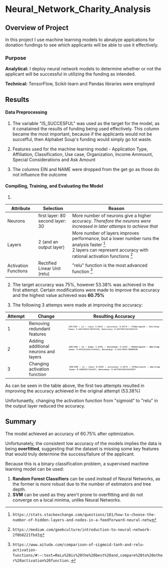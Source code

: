 # Neural_Network_Charity_Analysis

## Overview of Project
In this project I use machine learning models to abnalyze applcations for donation fundings to see which applicants will be able to use it effectively.

### Purpose

**Analytical:** I deploy neural network models to determine whether or not the applicant will be successful in utilizing the funding as intended.

**Technical:** TensorFlow, Scikit-learn and Pandas libraries were employed


## Results

#### Data Preprocessing
1. The variable "IS_SUCCESFUL" was used as the target for the model, as it conatained the results of funding being used effectively. This column became the most important, because if the applicants would not be succefful, then Alphabet Soup's funding would simply go tot waste.

2. Features used for the machine learning model - Application Type, Affiliation, Classification, Use case, Organization, Income Ammount, Special Considerations and Ask Amount

3. The columns EIN and NAME were dropped from the get go as those do not influence the outcome

#### Compiling, Training, and Evaluating the Model
1. 
| **Attribute** | **Selection** | **Reason** |
| --- | --- | --- |
| Neurons | first layer: 80<br>second layer: 30 | More number of neurons give a higher accuracy. *Therefore the neurons were increased in later attemps to achieve that* |
| Layers | 2 (and an output layer)| More number of layers improves performance, but a lower number runs the analysis faster [^1]<br>2 layers can represent accuracy with rational activation functions [^2] |
| Activation Functions | Rectified Linear Unit (relu) | "relu" function is the most advanced function [^3] |

[^1]: `https://stats.stackexchange.com/questions/181/how-to-choose-the-number-of-hidden-layers-and-nodes-in-a-feedforward-neural-netw`
[^2]: `https://medium.com/geekculture/introduction-to-neural-network-2f8b8221fbd3`
[^3]: `https://www.aitude.com/comparison-of-sigmoid-tanh-and-relu-activation-functions/#:~:text=ReLu%20is%20the%20best%20and,compare%20to%20other%20activation%20function.`
2. The target accuracy was 75%, however 53.38% was achieved in the first attempt. Certain modifications were made to improve the accuracy and the highest value achieved was **60.75%**

3. The following 3 attemps were made at improving the accuracy: 

| **Attempt** | **Change** | **Resulting Accuracy** |
| --- | --- | --- |
| 1 | Removing redundant features | ![ 1 ](/Resources/accuracy_1.png) | 
| 2 | Adding additional neurons and layers | ![ 2 ](/Resources/accuracy_2.png) | 
| 3 | Changing activation function | ![ 3 ](/Resources/accuracy_3.png) |

As can be seen in the table above, the first two attempts resulted in improving the accuracy achieved in the original attempt (53.38%)

Unfortunaetly, changing the activation function from "sigmoid" to "relu" in the output layer reduced the accuracy.

## Summary

The model achieved an accuracy of 60.75% after optimization. 

Unfortunately, the consistent low accuracy of the models implies the data is being **overfitted**, suggesting that the dataset is missing some key features that would truly determine the success/failure of the applicant.

Because this is a binary classification problem, a supervised machine learning model can be used:

1. **Random Forest Classifiers** can be used instead of Neural Networks, as the former is more robust due to the number of estimators and tree depth. 
2. **SVM** can be used as they aren't prone to overfitting and do not converge on a local minima, unlike Neural Networks.

